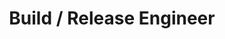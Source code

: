 ---
layout: post
company: Verizon Wireless
location: Irvine & Walnut Creek, CA
duties: Responsible for migrating and documenting Build/Release/Deployment processes from proprietary configuration management (PVCS) to open-source (CVS), training engineering personnel. Linux/Windows development and deployment environments, shell scripting, Web development
title: Build / Release Engineer
dates: Jul 2003 - Oct 2003
---